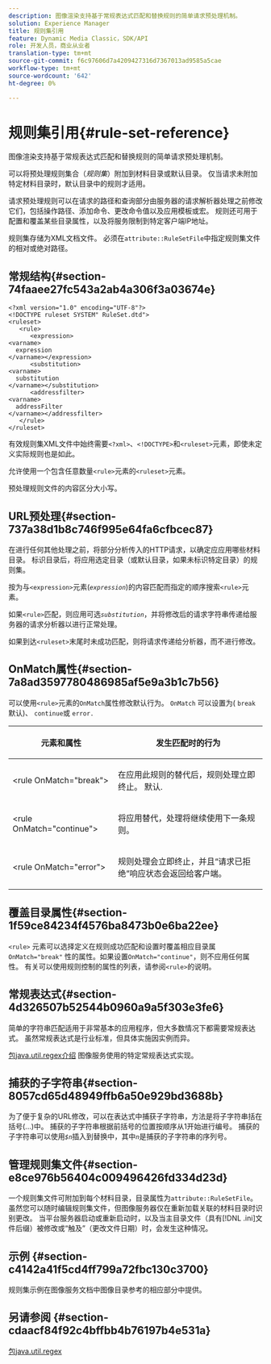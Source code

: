 ```yaml
---
description: 图像渲染支持基于常规表达式匹配和替换规则的简单请求预处理机制。
solution: Experience Manager
title: 规则集引用
feature: Dynamic Media Classic，SDK/API
role: 开发人员，商业从业者
translation-type: tm+mt
source-git-commit: f6c97606d7a4209427316d7367013ad9585a5cae
workflow-type: tm+mt
source-wordcount: '642'
ht-degree: 0%

---
```



# 规则集引用{#rule-set-reference}

图像渲染支持基于常规表达式匹配和替换规则的简单请求预处理机制。

<!--<a id="section_F44601A65CE1451EAD0A449C66B773CC"></a>-->

可以将预处理规则集合（*规则集*）附加到材料目录或默认目录。 仅当请求未附加特定材料目录时，默认目录中的规则才适用。

请求预处理规则可以在请求的路径和查询部分由服务器的请求解析器处理之前修改它们，包括操作路径、添加命令、更改命令值以及应用模板或宏。 规则还可用于配置和覆盖某些目录属性，以及将服务限制到特定客户端IP地址。

规则集存储为XML文档文件。 必须在`attribute::RuleSetFile`中指定规则集文件的相对或绝对路径。

## 常规结构{#section-74faaee27fc543a2ab4a306f3a03674e}

```
<?xml version="1.0" encoding="UTF-8"?>
<!DOCTYPE ruleset SYSTEM" RuleSet.dtd">
<ruleset>
   <rule>
      <expression>
<varname>
  expression
</varname></expression>
      <substitution>
<varname>
  substitution
</varname></substitution>
      <addressfilter>
<varname>
  addressFilter
</varname></addressfilter>
   </rule>
</ruleset>
```

有效规则集XML文件中始终需要`<?xml>`、`<!DOCTYPE>`和`<ruleset>`元素，即使未定义实际规则也是如此。

允许使用一个包含任意数量`<rule>`元素的`<ruleset>`元素。

预处理规则文件的内容区分大小写。

## URL预处理{#section-737a38d1b8c746f995e64fa6cfbcec87}

在进行任何其他处理之前，将部分分析传入的HTTP请求，以确定应应用哪些材料目录。 标识目录后，将应用选定目录（或默认目录，如果未标识特定目录）的规则集。

按为与`<expression>`元素(*`expression`*)的内容匹配而指定的顺序搜索`<rule>`元素。

如果`<rule>`匹配，则应用可选&#x200B;*`substitution`*，并将修改后的请求字符串传递给服务器的请求分析器以进行正常处理。

如果到达`<ruleset>`末尾时未成功匹配，则将请求传递给分析器，而不进行修改。

## OnMatch属性{#section-7a8ad3597780486985af5e9a3b1c7b56}

可以使用`<rule>`元素的`OnMatch`属性修改默认行为。 `OnMatch` 可以设置为( `break` 默认)、 `continue`或  `error.`

<table id="table_4CABF55B33854A128D5F326B31C6C397"> 
 <thead> 
  <tr> 
   <th colname="col1" class="entry"> <p>元素和属性 </p> </th> 
   <th colname="col2" class="entry"> <p>发生匹配时的行为 </p> </th> 
  </tr> 
 </thead>
 <tbody> 
  <tr> 
   <td colname="col1"> <p><span class="codeph"> &lt;rule OnMatch="break"&gt;</span> </p> </td> 
   <td colname="col2"> <p>在应用此规则的替代后，规则处理立即终止。 默认. </p> </td> 
  </tr> 
  <tr> 
   <td colname="col1"> <p><span class="codeph"> &lt;rule OnMatch="continue"&gt;</span> </p> </td> 
   <td colname="col2"> <p>将应用替代，处理将继续使用下一条规则。 </p> </td> 
  </tr> 
  <tr> 
   <td colname="col1"> <p><span class="codeph"> &lt;rule OnMatch="error"&gt;</span> </p> </td> 
   <td colname="col2"> <p>规则处理会立即终止，并且“请求已拒绝”响应状态会返回给客户端。 </p> </td> 
  </tr> 
 </tbody> 
</table>

## 覆盖目录属性{#section-1f59ce84234f4576ba8473b0e6ba22ee}

`<rule>` 元素可以选择定义在规则成功匹配和设置时覆盖相应目录属 `OnMatch="break"` 性的属性。如果设置`OnMatch="continue"`，则不应用任何属性。 有关可以使用规则控制的属性的列表，请参阅`<rule>`的说明。

## 常规表达式{#section-4d326507b52544b0960a9a5f303e3fe6}

简单的字符串匹配适用于非常基本的应用程序，但大多数情况下都需要常规表达式。 虽然常规表达式是行业标准，但具体实施因实例而异。

[包java.util.regex介绍](https://www2.cs.duke.edu/csed/java/jdk1.4.2/docs/api/) 图像服务使用的特定常规表达式实现。

## 捕获的子字符串{#section-8057cd65d48949ffb6a50e929bd3688b}

为了便于复杂的URL修改，可以在表达式中捕获子字符串，方法是将子字符串括在括号(...)中。 捕获的子字符串根据前括号的位置按顺序从1开始进行编号。 捕获的子字符串可以使用&#x200B;*`$n`*&#x200B;插入到替换中，其中&#x200B;*`n`*&#x200B;是捕获的子字符串的序列号。

## 管理规则集文件{#section-e8ce976b56404c009496426fd334d23d}

一个规则集文件可附加到每个材料目录，目录属性为`attribute::RuleSetFile`。 虽然您可以随时编辑规则集文件，但图像服务器仅在重新加载关联的材料目录时识别更改。 当平台服务器启动或重新启动时，以及当主目录文件（具有[!DNL .ini]文件后缀）被修改或“触及”（更改文件日期）时，会发生这种情况。

## 示例 {#section-c4142a41f5cd4ff799a72fbc130c3700}

规则集示例在图像服务文档中图像目录参考的相应部分中提供。

## 另请参阅 {#section-cdaacf84f92c4bffbb4b76197b4e531a}

[包java.util.regex](https://www2.cs.duke.edu/csed/java/jdk1.4.2/docs/api/)
